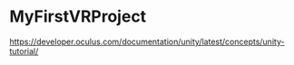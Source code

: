 # MyFirstVRProject
https://developer.oculus.com/documentation/unity/latest/concepts/unity-tutorial/
